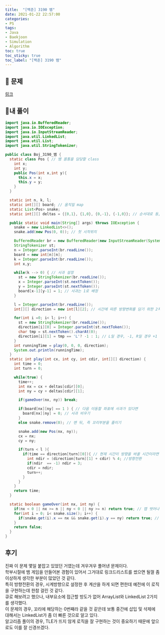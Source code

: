 ```yaml
---
title:  "[백준] 3190 뱀"
date: 2021-01-22 22:57:00
categories:
- PS
tags:
- Java
- Baekjoon
- Simulation
- Algorithm
toc: true
toc_sticky: true
toc_label: "[백준] 3190 뱀"
---
```

## :notebook_with_decorative_cover: 문제
[링크](https://www.acmicpc.net/problem/3190)
<!--break-->

## 🔑내 풀이
```java
import java.io.BufferedReader;
import java.io.IOException;
import java.io.InputStreamReader;
import java.util.LinkedList;
import java.util.List;
import java.util.StringTokenizer;

public class Boj_3190_뱀 {
  static class Pos { // 뱀 몸통을 담당할 class
    int x;
    int y;
    public Pos(int x,int y){
      this.x = x;
      this.y = y;
    }
  }

  static int n, k, l;
  static int[][] board; // 움직일 map
  static List<Pos> snake;
  static int[][] deltas = {{0,1}, {1,0}, {0,-1}, {-1,0}}; // 순서대로 동, 남, 서, 북(시계방향이고 뱀은 첫 스타트가 오른쪽!)

  public static void main(String[] args) throws IOException {
    snake = new LinkedList<>();
    snake.add(new Pos(0, 0)); // 첫 시작위치

    BufferedReader br = new BufferedReader(new InputStreamReader(System.in));
    StringTokenizer st;
    n = Integer.parseInt(br.readLine());
    board = new int[n][n];
    k = Integer.parseInt(br.readLine());
    int x,y;

    while(k --> 0) { // 사과 설정
      st = new StringTokenizer(br.readLine());
      x = Integer.parseInt(st.nextToken());
      y = Integer.parseInt(st.nextToken());
      board[x-1][y-1] = 1; // 사과는 1로 배정
    }

    l = Integer.parseInt(br.readLine());
    int[][] direction = new int[l][2]; // 시간에 따른 방향변화를 담기 위한 2차원 배열

    for(int i =0; i< l; i++) {
      st = new StringTokenizer(br.readLine());
      direction[i][0] = Integer.parseInt(st.nextToken());
      char tmp = st.nextToken().charAt(0);
      direction[i][1] = tmp == 'L'? -1 : 1; // L일 경우, -1, R일 경우 +1
    }
    int runningTime = play(0, 0, 0, direction);
    System.out.println(runningTime);
  }
  static int play(int cx, int cy, int cdir, int[][] direction) {
    int time = 0;
    int turn = 0;

    while(true) {
      time++;
      int nx = cx + deltas[cdir][0];
      int ny = cy + deltas[cdir][1];

      if(gameOver(nx, ny)) break;

      if(board[nx][ny] == 1 ) { // 다음 이동할 좌표에 사과가 있다면
        board[nx][ny] = 0; // 사과 비우기
      }
      else snake.remove(0); // 맨 뒤, 즉 꼬리부분을 줄이기

      snake.add(new Pos(nx, ny));
      cx = nx;
      cy = ny;

      if(turn < l ){
        if(time == direction[turn][0]){ // 현재 시간이 방향을 바꿀 시간이라면
          int ndir = (direction[turn][1] + cdir) % 4; //방향전환
          if(ndir  == -1) ndir = 3;
          cdir = ndir;
          turn++;
        }
      }
    }
    return time;
  }

  static boolean gameOver(int nx, int ny) {
    if(nx < 0 || nx >= n || ny < 0 || ny >= n) return true; // 맵 벗어나면 끝
    for(int i = 0; i< snake.size(); i++) {
      if(snake.get(i).x == nx && snake.get(i).y == ny) return true; // 링크드리스트 내에 몸통(좌표)들이랑 겹치면 끝
    }
    return false;
  }
}
```

## 후기
진짜 이 문제 몇일 붙잡고 있었던 거였는데 겨우겨우 풀어낸 문제이다.  
학부시절에 뱀 게임을 만들어본 경험이 있어서 그거대로 링크드리스트를 썼으면 될껄 좀 이상하게 생각한 부분이 많았던 것 같다.  
특히 방향전환의 경우, 시계방향으로 설정한 후 계산을 하게 되면 편한데 예전에 이 로직을 구현하는데 한참 걸린 것 같다.  
큐로 해보려고 했으나, 내부요소에 접근할 방도가 없어 ArrayList와 LinkedList 2가지를 생각했다.  
이 문제의 경우, 꼬리에 해당하는 0번째라 같을 것 같은데 보통 중간에 삽입 및 삭제에 대해서는 LinkedList가 좀 더 빠른 것으로 알고 있다.  
알고리즘 풀이의 경우, TLE가 뜨지 않게 로직을 잘 구현하는 것이 중요하기 때문에 앞으로도 이를 잘 신경쓰겠다.
